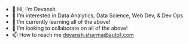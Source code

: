 - 👋 Hi, I’m Devansh
- 👀 I’m interested in Data Analytics, Data Science, Web Dev, & Dev Ops
- 🌱 I’m currently learning all of the above!
- 💞️ I’m looking to collaborate on all of the above!
- 📫 How to reach me devansh.sharma@auto1.com

<!---
DevanshFRBA/DevanshFRBA is a ✨ special ✨ repository because its `README.md` (this file) appears on your GitHub profile.
You can click the Preview link to take a look at your changes.
--->
